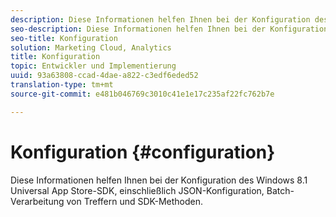 ```yaml
---
description: Diese Informationen helfen Ihnen bei der Konfiguration des Windows 8.1 Universal App Store-SDK, einschließlich JSON-Konfiguration, Batch-Verarbeitung von Treffern und SDK-Methoden.
seo-description: Diese Informationen helfen Ihnen bei der Konfiguration des Windows 8.1 Universal App Store-SDK, einschließlich JSON-Konfiguration, Batch-Verarbeitung von Treffern und SDK-Methoden.
seo-title: Konfiguration
solution: Marketing Cloud, Analytics
title: Konfiguration
topic: Entwickler und Implementierung
uuid: 93a63808-ccad-4dae-a822-c3edf6eded52
translation-type: tm+mt
source-git-commit: e481b046769c3010c41e1e17c235af22fc762b7e

---
```



# Konfiguration {#configuration}

Diese Informationen helfen Ihnen bei der Konfiguration des Windows 8.1 Universal App Store-SDK, einschließlich JSON-Konfiguration, Batch-Verarbeitung von Treffern und SDK-Methoden.
